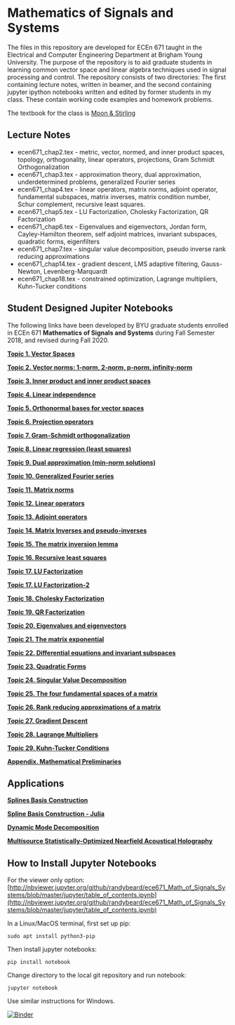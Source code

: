 # Mathematics of Signals and Systems

The files in this repository are developed for ECEn 671 taught in the Electrical and Computer Engineering Department at Brigham Young University. The purpose of the repository is to aid graduate students in learning common vector space and linear algebra techniques used in signal processing and control.  The repository consists of two directories:  The first containing lecture notes, written in beamer, and the second containing jupyter ipython notebooks written and edited by former students in my class.  These contain working code examples and homework problems.

The textbook for the class is [Moon & Stirling](https://www.amazon.com/Mathematical-Methods-Algorithms-Signal-Processing/dp/0201361868/ref=sr_1_3?dchild=1&keywords=Todd+Moon&qid=1609361508&sr=8-3)

## Lecture Notes
* ecen671_chap2.tex - metric, vector, normed, and inner product spaces, topology, orthogonality, linear operators, projections, Gram Schmidt Orthogonalization 
* ecen671_chap3.tex - approximation theory, dual approximation, underdetermined problems, generalized Fourier series
* ecen671_chap4.tex - linear operators, matrix norms, adjoint operator, fundamental subspaces, matrix inverses, matrix condition number, Schur complement, recursive least squares.
* ecen671_chap5.tex - LU Factorization, Cholesky Factorization, QR Factorization
* ecen671_chap6.tex - Eigenvalues and eigenvectors, Jordan form, Cayley-Hamilton theorem, self adjoint matrices, invariant subspaces, quadratic forms, eigenfilters
* ecen671_chap7.tex - singular value decomposition, pseudo inverse rank reducing approximations
* ecen671_chap14.tex - gradient descent, LMS adaptive filtering, Gauss-Newton, Levenberg-Marquardt
* ecen671_chap18.tex - constrained optimization, Lagrange multipliers, Kuhn-Tucker conditions

## Student Designed Jupiter Notebooks
The following links have been developed by BYU graduate students enrolled in ECEn 671 **Mathematics of Signals and Systems** during Fall Semester 2018, and revised during Fall 2020.

[**Topic 1. Vector Spaces**](http://nbviewer.jupyter.org/github/randybeard/ece671_Math_of_Signals_Systems/blob/master/jupyter/t1_vector_spaces.ipynb)

[**Topic 2.  Vector norms: 1-norm, 2-norm, p-norm, infinity-norm**](http://nbviewer.jupyter.org/github/randybeard/ece671_Math_of_Signals_Systems/blob/master/jupyter/t2_vector_norms.ipynb)

[**Topic 3.  Inner product and inner product spaces**](http://nbviewer.jupyter.org/github/randybeard/ece671_Math_of_Signals_Systems/blob/master/jupyter/t3_inner_products.ipynb)

[**Topic 4.  Linear independence**](http://nbviewer.jupyter.org/github/randybeard/ece671_Math_of_Signals_Systems/blob/master/jupyter/t4_linear_independence.ipynb)

[**Topic 5.  Orthonormal bases for vector spaces**](http://nbviewer.jupyter.org/github/randybeard/ece671_Math_of_Signals_Systems/blob/master/jupyter/t5_orthonormal_bases.ipynb)

[**Topic 6.  Projection operators**](http://nbviewer.jupyter.org/github/randybeard/ece671_Math_of_Signals_Systems/blob/master/jupyter/t6_projection_operators.ipynb)

[**Topic 7.  Gram-Schmidt orthogonalization**](http://nbviewer.jupyter.org/github/randybeard/ece671_Math_of_Signals_Systems/blob/master/jupyter/t7_gram_schmidt.ipynb)

[**Topic 8.  Linear regression (least squares)**](http://nbviewer.jupyter.org/github/randybeard/ece671_Math_of_Signals_Systems/blob/master/jupyter/t8_linear_regression.ipynb)

[**Topic 9.  Dual approximation (min-norm solutions)**](http://nbviewer.jupyter.org/github/randybeard/ece671_Math_of_Signals_Systems/blob/master/jupyter/t9_dual_approximation.ipynb)

[**Topic 10.  Generalized Fourier series**](http://nbviewer.jupyter.org/github/randybeard/ece671_Math_of_Signals_Systems/blob/master/jupyter/t10_generalized_fourier_series.ipynb)

[**Topic 11. Matrix norms**](http://nbviewer.jupyter.org/github/randybeard/ece671_Math_of_Signals_Systems/blob/master/jupyter/t11_matrix_norms.ipynb)

[**Topic 12. Linear operators**](http://nbviewer.jupyter.org/github/randybeard/ece671_Math_of_Signals_Systems/blob/master/jupyter/t12_linear_operators.ipynb)

[**Topic 13. Adjoint operators**](http://nbviewer.jupyter.org/github/randybeard/ece671_Math_of_Signals_Systems/blob/master/jupyter/t13_adjoint_operators.ipynb)

[**Topic 14. Matrix Inverses and pseudo-inverses**](http://nbviewer.jupyter.org/github/randybeard/ece671_Math_of_Signals_Systems/blob/master/jupyter/t14_matrix_inverse.ipynb)

[**Topic 15. The matrix inversion lemma**](http://nbviewer.jupyter.org/github/randybeard/ece671_Math_of_Signals_Systems/blob/master/jupyter/t15_matrix_inversion_lemma.ipynb)

[**Topic 16. Recursive least squares**](http://nbviewer.jupyter.org/github/randybeard/ece671_Math_of_Signals_Systems/blob/master/jupyter/t16_recursive_least_squares.ipynb)

[**Topic 17. LU Factorization**](http://nbviewer.jupyter.org/github/randybeard/ece671_Math_of_Signals_Systems/blob/master/jupyter/t17_lu_factorization.ipynb)

[**Topic 17. LU Factorization-2**](http://nbviewer.jupyter.org/github/randybeard/ece671_Math_of_Signals_Systems/blob/master/jupyter/t17_lu_factorization2.ipynb)

[**Topic 18. Cholesky Factorization**](http://nbviewer.jupyter.org/github/randybeard/ece671_Math_of_Signals_Systems/blob/master/jupyter/t18_cholesky_factorization.ipynb)

[**Topic 19. QR Factorization**](http://nbviewer.jupyter.org/github/randybeard/ece671_Math_of_Signals_Systems/blob/master/jupyter/t19_qr_factorization.ipynb)

[**Topic 20. Eigenvalues and eigenvectors**](http://nbviewer.jupyter.org/github/randybeard/ece671_Math_of_Signals_Systems/blob/master/jupyter/t20_eigenvalues.ipynb)

[**Topic 21. The matrix exponential**](http://nbviewer.jupyter.org/github/randybeard/ece671_Math_of_Signals_Systems/blob/master/jupyter/t21_matrix_exponential.ipynb)

[**Topic 22. Differential equations and invariant subspaces**](http://nbviewer.jupyter.org/github/randybeard/ece671_Math_of_Signals_Systems/blob/master/jupyter/t22_invariant_subspaces.ipynb)

[**Topic 23. Quadratic Forms**](http://nbviewer.jupyter.org/github/randybeard/ece671_Math_of_Signals_Systems/blob/master/jupyter/t23_quadratic_forms.ipynb)

[**Topic 24. Singular Value Decomposition**](http://nbviewer.jupyter.org/github/randybeard/ece671_Math_of_Signals_Systems/blob/master/jupyter/t24_singular_value_decomposition.ipynb)

[**Topic 25. The four fundamental spaces of a matrix**](http://nbviewer.jupyter.org/github/randybeard/ece671_Math_of_Signals_Systems/blob/master/jupyter/t25_matrix_subspaces.ipynb)

[**Topic 26. Rank reducing approximations of a matrix**](http://nbviewer.jupyter.org/github/randybeard/ece671_Math_of_Signals_Systems/blob/master/jupyter/t26_rank_reduction.ipynb)

[**Topic 27. Gradient Descent**](http://nbviewer.jupyter.org/github/randybeard/ece671_Math_of_Signals_Systems/blob/master/jupyter/t27_gradient_descent.ipynb)

[**Topic 28. Lagrange Multipliers**](http://nbviewer.jupyter.org/github/randybeard/ece671_Math_of_Signals_Systems/blob/master/jupyter/t28_lagrange_multipliers.ipynb)

[**Topic 29. Kuhn-Tucker Conditions**](http://nbviewer.jupyter.org/github/randybeard/ece671_Math_of_Signals_Systems/blob/master/jupyter/t29_kuhn_tucker.ipynb)

[**Appendix. Mathematical Preliminaries**](http://nbviewer.jupyter.org/github/randybeard/ece671_Math_of_Signals_Systems/blob/master/jupyter/appendix_math_preliminaries.ipynb)

## Applications

[**Splines Basis Construction**](http://nbviewer.jupyter.org/github/randybeard/ece671_Math_of_Signals_Systems/blob/master/jupyter/SplineBasisConstruction.ipynb)

[**Spline Basis Construction - Julia**](http://nbviewer.jupyter.org/github/randybeard/ece671_Math_of_Signals_Systems/blob/master/jupyter/SplineBasisConstruction.jl)

[**Dynamic Mode Decomposition**](http://nbviewer.jupyter.org/github/randybeard/ece671_Math_of_Signals_Systems/blob/master/jupyter/DynamicModeDecomposition.ipybn)

[**Multisource Statistically-Optimized Nearfield Acoustical Holography**](http://nbviewer.jupyter.org/github/randybeard/ece671_Math_of_Signals_Systems/blob/master/jupyter/Application_M-SONAH.ipynb)
  

## How to Install Jupyter Notebooks

For the viewer only option:  [http://nbviewer.jupyter.org/github/randybeard/ece671_Math_of_Signals_Systems/blob/master/jupyter/table_of_contents.ipynb](http://nbviewer.jupyter.org/github/randybeard/ece671_Math_of_Signals_Systems/blob/master/jupyter/table_of_contents.ipynb)

In a Linux/MacOS terminal, first set up pip:
```
sudo apt install python3-pip
```
Then install jupyter notebooks:
```
pip install notebook
```
Change directory to the local git repository and run notebook:
```
jupyter notebook
```
Use similar instructions for Windows.


[![Binder](https://mybinder.org/badge_logo.svg)](https://mybinder.org/v2/gh/randybeard/ece671-jupyter/HEAD?filepath=table_of_contents.ipby)
